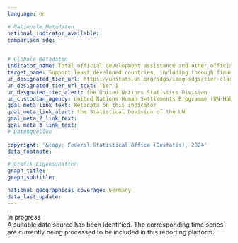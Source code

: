 ```yaml
---
language: en    

# Nationale Metadaten    
national_indicator_available:     
comparison_sdg:     
    

# Globale Metadaten    
indicator_name: Total official development assistance and other official flows in support of urban infrastructure or urban infrastructure projects, by sector    
target_name: Support least developed countries, including through financial and technical assistance, in building sustainable and resilient buildings utilizing local materials    
un_designated_tier_url: https://unstats.un.org/sdgs/iaeg-sdgs/tier-classification/    
un_designated_tier_url_text: Tier I    
un_desgnated_tier_alert: the United Nations Statistics Division    
un_custodian_agency: United Nations Human Settlements Programme (UN-Habitat)    
goal_meta_link_text: Metadata on this indicator    
goal_meta_link_alert: the Statistical Devision of the UN    
goal_meta_2_link_text:     
goal_meta_3_link_text:         
# Datenquellen    
    
copyright: '&copy; Federal Statistical Office (Destatis), 2024'    
data_footnote:     

# Grafik Eigenschaften    
graph_title: 
graph_subtitle:     

national_geographical_coverage: Germany    
data_last_update:     
---
```


<span class="status inprogress">In progress </span><br>
A suitable data source has been identified. The corresponding time series are currently being processed to be included in this reporting platform.